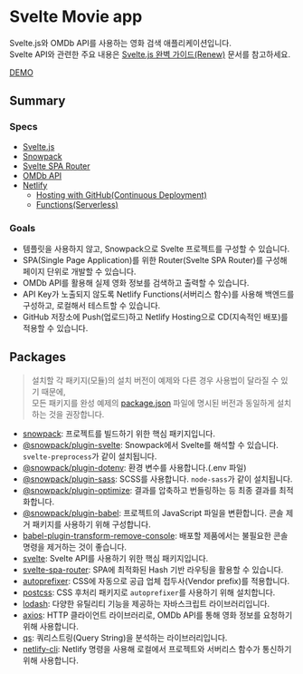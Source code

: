 # Svelte Movie app

Svelte.js와 OMDb API를 사용하는 영화 검색 애플리케이션입니다.<br>
Svelte API와 관련한 주요 내용은 [Svelte.js 완벽 가이드(Renew)](https://heropy.blog/2019/09/29/svelte/) 문서를 참고하세요.

[DEMO](https://competent-cori-258206.netlify.app/)

## Summary

### Specs

- [Svelte.js](https://svelte.dev/)
- [Snowpack](https://www.snowpack.dev/)
- [Svelte SPA Router](https://github.com/ItalyPaleAle/svelte-spa-router)
- [OMDb API](http://www.omdbapi.com/)
- [Netlify](https://www.netlify.com/)
  - [Hosting with GitHub(Continuous Deployment)](https://docs.netlify.com/site-deploys/create-deploys/)
  - [Functions(Serverless)](https://docs.netlify.com/functions/configure-and-deploy/)

### Goals

- 템플릿을 사용하지 않고, Snowpack으로 Svelte 프로젝트를 구성할 수 있습니다.
- SPA(Single Page Application)를 위한 Router(Svelte SPA Router)를 구성해 페이지 단위로 개발할 수 있습니다.
- OMDb API를 활용해 실제 영화 정보를 검색하고 출력할 수 있습니다.
- API Key가 노출되지 않도록 Netlify Functions(서버리스 함수)를 사용해 백엔드를 구성하고, 로컬해서 테스트할 수 있습니다.
- GitHub 저장소에 Push(업로드)하고 Netlify Hosting으로 CD(지속적인 배포)를 적용할 수 있습니다.

## Packages

> 설치할 각 패키지(모듈)의 설치 버전이 예제와 다른 경우 사용법이 달라질 수 있기 때문에,<br>
> 모든 패키지를 완성 예제의 [package.json](https://github.com/HeropCode/Svelte-Movie-app/blob/master/package.json) 파일에 명시된 버전과 동일하게 설치하는 것을 권장합니다.

- [snowpack](https://github.com/snowpackjs/snowpack): 프로젝트를 빌드하기 위한 핵심 패키지입니다.  
- [@snowpack/plugin-svelte](https://github.com/snowpackjs/snowpack/tree/master/plugins/plugin-svelte#readme): Snowpack에서 Svelte를 해석할 수 있습니다. `svelte-preprocess`가 같이 설치됩니다.
- [@snowpack/plugin-dotenv](https://github.com/snowpackjs/snowpack/tree/master/plugins/plugin-dotenv#readme): 환경 변수를 사용합니다.(.env 파일)
- [@snowpack/plugin-sass](https://github.com/snowpackjs/snowpack/tree/master/plugins/plugin-sass#readme): SCSS를 사용합니다. `node-sass`가 같이 설치됩니다.
- [@snowpack/plugin-optimize](https://github.com/snowpackjs/snowpack/tree/master/plugins/plugin-optimize#readme): 결과를 압축하고 번들링하는 등 최종 결과를 최적화합니다. 
- [@snowpack/plugin-babel](https://github.com/snowpackjs/snowpack/tree/master/plugins/plugin-babel#readme): 프로젝트의 JavaScript 파일을 변환합니다. 콘솔 제거 패키지를 사용하기 위해 구성합니다.
- [babel-plugin-transform-remove-console](https://github.com/babel/minify/tree/master/packages/babel-plugin-transform-remove-console): 배포할 제품에서는 불필요한 콘솔 명령을 제거하는 것이 좋습니다.
- [svelte](https://github.com/sveltejs/svelte): Svelte API를 사용하기 위한 핵심 패키지입니다.
- [svelte-spa-router](https://github.com/ItalyPaleAle/svelte-spa-router): SPA에 최적화된 Hash 기반 라우팅을 활용할 수 있습니다.
- [autoprefixer](https://github.com/postcss/autoprefixer): CSS에 자동으로 공급 업체 접두사(Vendor prefix)를 적용합니다.
- [postcss](https://github.com/postcss/postcss): CSS 후처리 패키지로 `autoprefixer`를 사용하기 위해 설치합니다.
- [lodash](https://github.com/lodash/lodash): 다양한 유틸리티 기능을 제공하는 자바스크립트 라이브러리입니다.
- [axios](https://github.com/axios/axios):  HTTP 클라이언트 라이브러리로, OMDb API를 통해 영화 정보를 요청하기 위해 사용합니다.
- [qs](https://github.com/ljharb/qs): 쿼리스트링(Query String)을 분석하는 라이브러리입니다.
- [netlify-cli](https://github.com/netlify/cli): Netlify 명령을 사용해 로컬에서 프로젝트와 서버리스 함수가 통신하기 위해 사용합니다.
